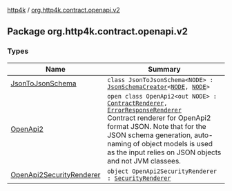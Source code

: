 [http4k](../index.md) / [org.http4k.contract.openapi.v2](./index.md)

## Package org.http4k.contract.openapi.v2

### Types

| Name | Summary |
|---|---|
| [JsonToJsonSchema](-json-to-json-schema/index.md) | `class JsonToJsonSchema<NODE> : `[`JsonSchemaCreator`](../org.http4k.util/-json-schema-creator/index.md)`<`[`NODE`](-json-to-json-schema/index.md#NODE)`, `[`NODE`](-json-to-json-schema/index.md#NODE)`>` |
| [OpenApi2](-open-api2/index.md) | `open class OpenApi2<out NODE> : `[`ContractRenderer`](../org.http4k.contract/-contract-renderer/index.md)`, `[`ErrorResponseRenderer`](../org.http4k.contract/-error-response-renderer/index.md)<br>Contract renderer for OpenApi2 format JSON. Note that for the JSON schema generation, auto-naming of object models is used as the input relies on JSON objects and not JVM classees. |
| [OpenApi2SecurityRenderer](-open-api2-security-renderer/index.md) | `object OpenApi2SecurityRenderer : `[`SecurityRenderer`](../org.http4k.contract.openapi/-security-renderer/index.md) |
